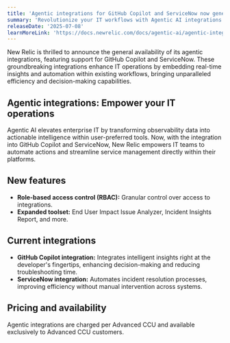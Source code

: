 ```yaml
---
title: 'Agentic integrations for GitHub Copilot and ServiceNow now generally available'
summary: 'Revolutionize your IT workflows with Agentic AI integrations'
releaseDate: '2025-07-08'
learnMoreLink: 'https://docs.newrelic.com/docs/agentic-ai/agentic-integration/introduction-agentic-ai'
---
```


New Relic is thrilled to announce the general availability of its agentic integrations, featuring support for GitHub Copilot and ServiceNow. These groundbreaking integrations enhance IT operations by embedding real-time insights and automation within existing workflows, bringing unparalleled efficiency and decision-making capabilities.

## Agentic integrations: Empower your IT operations 
Agentic AI elevates enterprise IT by transforming observability data into actionable intelligence within user-preferred tools. Now, with the integration into GitHub Copilot and ServiceNow, New Relic empowers IT teams to automate actions and streamline service management directly within their platforms.

## New features
- **Role-based access control (RBAC):** Granular control over access to integrations.
- **Expanded toolset:** End User Impact Issue Analyzer, Incident Insights Report, and more.

## Current integrations
- **GitHub Copilot integration:** Integrates intelligent insights right at the developer's fingertips, enhancing decision-making and reducing troubleshooting time.
- **ServiceNow integration:** Automates incident resolution processes, improving efficiency without manual intervention across systems.

## Pricing and availability
Agentic integrations are charged per Advanced CCU and available exclusively to Advanced CCU customers.

